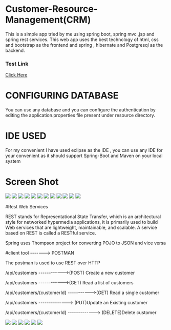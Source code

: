 # Customer-Resource-Management(CRM)

This is a simple app tried by me using spring boot, spring mvc ,jsp and spring rest services. This web app uses the best technology of html, css and bootstrap as the frontend and spring , hibernate and Postgresql as the backend.

### Test Link
<a href="https://customercrm.herokuapp.com/">Click Here</a>

# CONFIGURING DATABASE

You can use any database and you can configure the authentication by editing the application.properties file present under resource directory. 

# IDE USED

For my convenient I  have used eclipse as the IDE , you can use any IDE for your convenient as it should support Spring-Boot and Maven on your local system

# Screen Shot

<img src="screenshot/1.PNG" >
<img src="screenshot/2.PNG" >
<img src="screenshot/3.PNG" >
<img src="screenshot/4.PNG" >
<img src="screenshot/5.PNG" >
<img src="screenshot/6.PNG" >
<img src="screenshot/7.PNG" >
<img src="screenshot/8.PNG" >
<img src="screenshot/9.PNG" >
<img src="screenshot/10.PNG" >
<img src="screenshot/11.PNG" >
<img src="screenshot/12.PNG" >

#Rest Web Services

REST stands for Representational State Transfer, which is an architectural style for networked hypermedia applications, it is primarily used to build Web services that are lightweight, maintainable, and scalable. A service based on REST is called a RESTful service.

Spring uses Thompson project for converting POJO to JSON and vice versa

#client tool -------> POSTMAN

The postman is used to use REST over HTTP

/api/customers ------------>(POST) Create a new customer

/api/customers ------------>(GET) Read a list of customers

/api/customers/{customerId} ----------->(GET) Read a single customer

/api/customers --------------> (PUT)Update an Existing customer

/api/customers/{customerId} -------------> (DELETE)Delete customer



<img src="screenshot/13.PNG " >
<img src="screenshot/14.PNG " >
<img src="screenshot/15.PNG " >
<img src="screenshot/16.PNG " >
<img src="screenshot/17.PNG " >
<img src="screenshot/18.PNG" >



